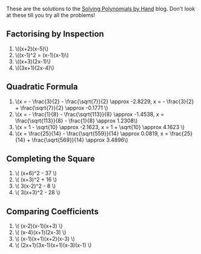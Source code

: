 These are the solutions to the [Solving Polynomials by Hand](/blog/2025-04-02/solving-polynomials-by-hand) blog.
Don't look at these till you try all the problems!

## Factorising by Inspection

1. \\((x+2)(x-5)\\)
2. \\((x-1)^2 = (x-1)(x-1)\\)
3. \\((x+3)(2x-1)\\)
4. \\((3x+1)(2x-4)\\)

## Quadratic Formula

1. \\(x = - \frac{3}{2} - \frac{\sqrt{7}}{2} \approx -2.8229, x = - \frac{3}{2} + \frac{\sqrt{7}}{2} \approx -0.1771 \\)
2. \\(x = - \frac{1}{8} - \frac{\sqrt{113}}{8} \approx -1.4538, x = \frac{\sqrt{113}}{8} - \frac{1}{8} \approx 1.2308\\)
3. \\(x = 1 - \sqrt{10} \approx -2.1623, x = 1 + \sqrt{10} \approx 4.1623 \\)
4. \\(x = \frac{25}{14} - \frac{\sqrt{559}}{14} \approx 0.0819, x = \frac{25}{14} + \frac{\sqrt{569}}{14} \approx 3.4896\\)

## Completing the Square

1. \\( (x+6)^2 - 37 \\)
2. \\( (x+3)^2 + 16 \\)
3. \\( 3(x-2)^2 - 8 \\)
4. \\( 3(x+3)^2 - 28 \\)

## Comparing Coefficients

1. \\( (x-2)(x-1)(x+3) \\)
2. \\( (x-4)(x+1)(2x-3) \\)
3. \\( (x-1)(x+1)(x+2)(x-3) \\)
4. \\( (2x+1)(3x-1)(x+1)(x-3)(x-1) \\)